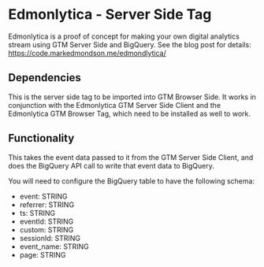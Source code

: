 # Edmonlytica - Server Side Tag

Edmonlytica is a proof of concept for making your own digital analytics stream using GTM Server Side and BigQuery.  See the blog post for details:
https://code.markedmondson.me/edmondlytica/

## Dependencies

This is the server side tag to be imported into GTM Browser Side.  It works in conjunction with the Edmonlytica GTM Server Side Client and the Edmonlytica GTM Browser Tag, which need to be installed as well to work.

## Functionality

This takes the event data passed to it from the GTM Server Side Client, and does the BigQuery API call to write that event data to BigQuery.

You will need to configure the BigQuery table to have the following schema:


* event: STRING
* referrer: STRING
* ts: STRING
* eventId: STRING
* custom: STRING
* sessionId: STRING
* event_name: STRING
* page: STRING
